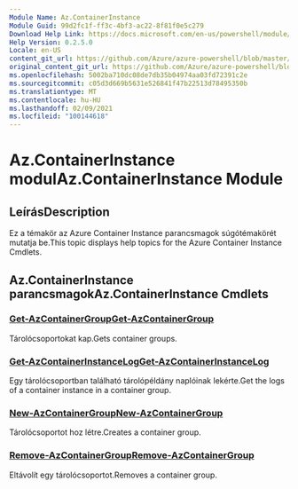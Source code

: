 ```yaml
---
Module Name: Az.ContainerInstance
Module Guid: 99d2fc1f-ff3c-4bf3-ac22-8f81f0e5c279
Download Help Link: https://docs.microsoft.com/en-us/powershell/module/az.containerinstance
Help Version: 0.2.5.0
Locale: en-US
content_git_url: https://github.com/Azure/azure-powershell/blob/master/src/ContainerInstance/ContainerInstance/help/Az.ContainerInstance.md
original_content_git_url: https://github.com/Azure/azure-powershell/blob/master/src/ContainerInstance/ContainerInstance/help/Az.ContainerInstance.md
ms.openlocfilehash: 5002ba710dc08de7db35b04974aa03fd72391c2e
ms.sourcegitcommit: c05d3d669b5631e526841f47b22513d78495350b
ms.translationtype: MT
ms.contentlocale: hu-HU
ms.lasthandoff: 02/09/2021
ms.locfileid: "100144618"
---
```

# <span data-ttu-id="42554-101">Az.ContainerInstance modul</span><span class="sxs-lookup"><span data-stu-id="42554-101">Az.ContainerInstance Module</span></span>
## <span data-ttu-id="42554-102">Leírás</span><span class="sxs-lookup"><span data-stu-id="42554-102">Description</span></span>
<span data-ttu-id="42554-103">Ez a témakör az Azure Container Instance parancsmagok súgótémakörét mutatja be.</span><span class="sxs-lookup"><span data-stu-id="42554-103">This topic displays help topics for the Azure Container Instance Cmdlets.</span></span>

## <span data-ttu-id="42554-104">Az.ContainerInstance parancsmagok</span><span class="sxs-lookup"><span data-stu-id="42554-104">Az.ContainerInstance Cmdlets</span></span>
### [<span data-ttu-id="42554-105">Get-AzContainerGroup</span><span class="sxs-lookup"><span data-stu-id="42554-105">Get-AzContainerGroup</span></span>](Get-AzContainerGroup.md)
<span data-ttu-id="42554-106">Tárolócsoportokat kap.</span><span class="sxs-lookup"><span data-stu-id="42554-106">Gets container groups.</span></span>

### [<span data-ttu-id="42554-107">Get-AzContainerInstanceLog</span><span class="sxs-lookup"><span data-stu-id="42554-107">Get-AzContainerInstanceLog</span></span>](Get-AzContainerInstanceLog.md)
<span data-ttu-id="42554-108">Egy tárolócsoportban található tárolópéldány naplóinak lekérte.</span><span class="sxs-lookup"><span data-stu-id="42554-108">Get the logs of a container instance in a container group.</span></span>

### [<span data-ttu-id="42554-109">New-AzContainerGroup</span><span class="sxs-lookup"><span data-stu-id="42554-109">New-AzContainerGroup</span></span>](New-AzContainerGroup.md)
<span data-ttu-id="42554-110">Tárolócsoportot hoz létre.</span><span class="sxs-lookup"><span data-stu-id="42554-110">Creates a container group.</span></span>

### [<span data-ttu-id="42554-111">Remove-AzContainerGroup</span><span class="sxs-lookup"><span data-stu-id="42554-111">Remove-AzContainerGroup</span></span>](Remove-AzContainerGroup.md)
<span data-ttu-id="42554-112">Eltávolít egy tárolócsoportot.</span><span class="sxs-lookup"><span data-stu-id="42554-112">Removes a container group.</span></span>

